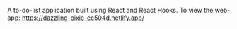 A to-do-list application built using React and React Hooks. 
To view the web-app: https://dazzling-pixie-ec504d.netlify.app/
